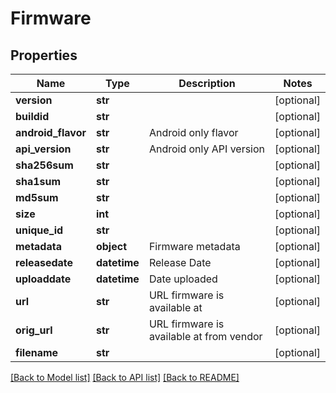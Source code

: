 # Firmware



## Properties
Name | Type | Description | Notes
------------ | ------------- | ------------- | -------------
**version** | **str** |  | [optional] 
**buildid** | **str** |  | [optional] 
**android_flavor** | **str** | Android only flavor | [optional] 
**api_version** | **str** | Android only API version | [optional] 
**sha256sum** | **str** |  | [optional] 
**sha1sum** | **str** |  | [optional] 
**md5sum** | **str** |  | [optional] 
**size** | **int** |  | [optional] 
**unique_id** | **str** |  | [optional] 
**metadata** | **object** | Firmware metadata | [optional] 
**releasedate** | **datetime** | Release Date | [optional] 
**uploaddate** | **datetime** | Date uploaded | [optional] 
**url** | **str** | URL firmware is available at | [optional] 
**orig_url** | **str** | URL firmware is available at from vendor | [optional] 
**filename** | **str** |  | [optional] 

[[Back to Model list]](../README.md#documentation-for-models) [[Back to API list]](../README.md#documentation-for-api-endpoints) [[Back to README]](../README.md)


